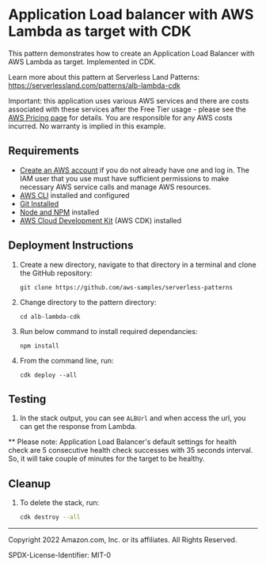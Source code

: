 # Application Load balancer with AWS Lambda as target with CDK

This pattern demonstrates how to create an Application Load Balancer with AWS Lambda as target. Implemented in CDK.

Learn more about this pattern at Serverless Land Patterns: https://serverlessland.com/patterns/alb-lambda-cdk

Important: this application uses various AWS services and there are costs associated with these services after the Free Tier usage - please see the [AWS Pricing page](https://aws.amazon.com/pricing/) for details. You are responsible for any AWS costs incurred. No warranty is implied in this example.

## Requirements

* [Create an AWS account](https://portal.aws.amazon.com/gp/aws/developer/registration/index.html) if you do not already have one and log in. The IAM user that you use must have sufficient permissions to make necessary AWS service calls and manage AWS resources.
* [AWS CLI](https://docs.aws.amazon.com/cli/latest/userguide/install-cliv2.html) installed and configured
* [Git Installed](https://git-scm.com/book/en/v2/Getting-Started-Installing-Git)
* [Node and NPM](https://nodejs.org/en/download/) installed
* [AWS Cloud Development Kit](https://docs.aws.amazon.com/cdk/latest/guide/cli.html) (AWS CDK) installed

## Deployment Instructions

1. Create a new directory, navigate to that directory in a terminal and clone the GitHub repository:
    ``` 
    git clone https://github.com/aws-samples/serverless-patterns
    ```
1. Change directory to the pattern directory:
    ```
    cd alb-lambda-cdk
    ```
2. Run below command to install required dependancies:
    ```
    npm install
    ```
4. From the command line, run:
    ```
    cdk deploy --all
    ```

## Testing

1. In the stack output, you can see `ALBUrl` and when access the url, you can get the response from Lambda.

** Please note: Application Load Balancer's default settings for health check are 5 consecutive health check successes with 35 seconds interval. So, it will take couple of minutes for the target to be healthy.

## Cleanup
 
1. To delete the stack, run:
    ```bash
    cdk destroy --all
    ```
----
Copyright 2022 Amazon.com, Inc. or its affiliates. All Rights Reserved.

SPDX-License-Identifier: MIT-0